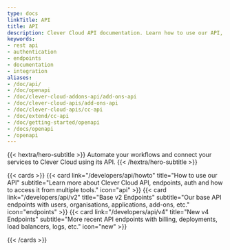 ```yaml
---
type: docs
linkTitle: API
title: API
description: Clever Cloud API documentation. Learn how to use our API, endpoints, authentication methods, and how to access it from multiple tools.
keywords:
- rest api
- authentication
- endpoints
- documentation
- integration
aliases:
- /doc/api/
- /doc/openapi
- /doc/clever-cloud-addons-api/add-ons-api
- /doc/clever-cloud-apis/add-ons-api
- /doc/clever-cloud-apis/cc-api
- /doc/extend/cc-api
- /doc/getting-started/openapi
- /docs/openapi
- /openapi
---
```


{{< hextra/hero-subtitle >}}
  Automate your workflows and connect your services to Clever Cloud using its API.
{{< /hextra/hero-subtitle >}}

{{< cards >}}
  {{< card link="/developers/api/howto" title="How to use our API" subtitle="Learn more about Clever Cloud API, endpoints, auth and how to access it from multiple tools." icon="api" >}}
  {{< card link="/developers/api/v2" title="Base v2 Endpoints" subtitle="Our base API endpoints with users, organisations, applications, add-ons, etc." icon="endpoints" >}}
  {{< card link="/developers/api/v4" title="New v4 Endpoints" subtitle="More recent API endpoints with billing, deployments, load balancers, logs, etc." icon="new" >}}

{{< /cards >}}

